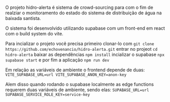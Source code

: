 O projeto hidro-alerta é sistema de crowd-sourcing para com o fim de realziar o monitoramento do estado do sistema de distribuição de água na baixada santista.

O sistema foi desenvolvido utilizando supabase com um front-end em react com o build system do vite.

Para incializar o projeto você precisa primeiro clonar-lo com `git clone https://github.com/echovenancio/hidro-alerta.git`
entrar no projeot `cd hidro-alerta`
baixar as dependências `npm install`
incializar o supabase `npx supabase start`
e por fim a aplicação `npm run dev`

Em relação as variáveis de ambiente o frontend depende de duas:
`
VITE_SUPABASE_URL=url
VITE_SUPABASE_ANON_KEY=anon-key
`

Alem disso quando rodando o supabase localmente as edge functions requerem duas variáveis de ambiente, sendo elas:
`
SUPABASE_URL=url
SUPABASE_SERVICE_ROLE_KEY=service-key
`
